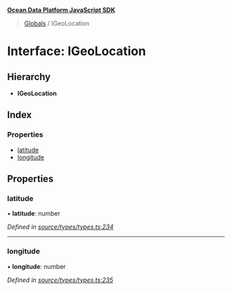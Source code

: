 **[Ocean Data Platform JavaScript SDK](../README.md)**

> [Globals](../README.md) / IGeoLocation

# Interface: IGeoLocation

## Hierarchy

* **IGeoLocation**

## Index

### Properties

* [latitude](igeolocation.md#latitude)
* [longitude](igeolocation.md#longitude)

## Properties

### latitude

•  **latitude**: number

*Defined in [source/types/types.ts:234](https://github.com/C4IROcean/odp-sdk-js/blob/c6020fb/source/types/types.ts#L234)*

___

### longitude

•  **longitude**: number

*Defined in [source/types/types.ts:235](https://github.com/C4IROcean/odp-sdk-js/blob/c6020fb/source/types/types.ts#L235)*
